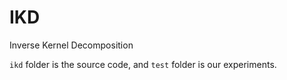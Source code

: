 # IKD
Inverse Kernel Decomposition

`ikd` folder is the source code, and `test` folder is our experiments.
